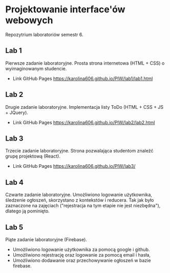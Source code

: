 # Projektowanie interface'ów webowych
Repozytrium laboratoriów semestr 6.

## Lab 1
Pierwsze zadanie laboratoryjne. Prosta strona internetowa (HTML + CSS) o wyimaginowanym studencie.

* Link GitHub Pages https://karolina606.github.io/PIW/lab1/lab1.html

## Lab 2
Drugie zadanie laboratoryjne. Implementacja listy ToDo (HTML + CSS + JS + JQuery).

* Link GitHub Pages https://karolina606.github.io/PIW/lab2/lab2.html

## Lab 3
Trzecie zadanie laboratoryjne. Strona pozwalająca studentom znaleźć grupę projektową (React).

* Link GitHub Pages https://karolina606.github.io/PIW/lab3/

## Lab 4
Czwarte zadanie laboratoryjne. Umożliwiono logowanie użytkownika, śledzenie ogłoszeń, skorzystano z kontekstów i reducera. Tak jak było zaznaczone na zajęciach ("rejestracja na tym etapie nie jest niezbędna"), dlatego ją pominięto.

## Lab 5
Piąte zadanie laboratoryjne (Firebase). 
* Umożliwiono logowanie użytkownika za pomocą google i github.
* Umożliwiono rejestrację oraz logowanie za pomocą email i hasła,
* Umożliwiono dodawanie oraz przechowywanie ogłoszeń w bazie firebase.
